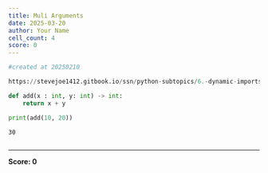 ```yaml
---
title: Muli Arguments
date: 2025-03-20
author: Your Name
cell_count: 4
score: 0
---
```


```python
#created at 20250210
```


```python
https://stevejoe1412.gitbook.io/ssn/python-subtopics/6.-dynamic-imports
```


```python
def add(x : int, y: int) -> int:
    return x + y

print(add(10, 20))
```

    30



```python

```


---
**Score: 0**